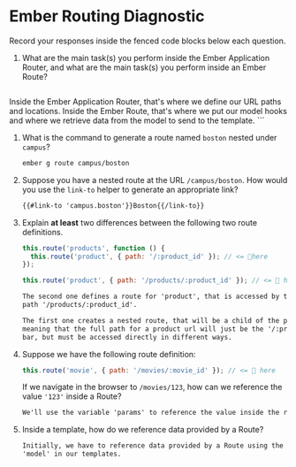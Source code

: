 # Ember Routing Diagnostic

Record your responses inside the fenced code blocks below each question.

1.  What are the main task(s) you perform inside the Ember Application Router,
    and what are the main task(s) you perform inside an Ember Route?

    ```md
Inside the Ember Application Router, that's where we define our URL paths and locations. Inside the Ember Route, that's where we put our model hooks and where we retrieve data from the model to send to the template.
    ```

1.  What is the command to generate a route named `boston` nested under
    `campus`?

    ```md
    ember g route campus/boston
    ```

1.  Suppose you have a nested route at the URL `/campus/boston`. How would you
    use the `link-to` helper to generate an appropriate link?

    ```md
    {{#link-to 'campus.boston'}}Boston{{/link-to}}
    ```

1.  Explain **at least** two differences between the following two route
    definitions.

    ```js
    this.route('products', function () {
      this.route('product', { path: '/:product_id' }); // <= 👀here
    });

    this.route('product', { path: '/products/:product_id' }); // <= 👀 here
    ```

    ```md
    The second one defines a route for 'product', that is accessed by the URL
    path '/products/:product_id'.

    The first one creates a nested route, that will be a child of the products route,
    meaning that the full path for a product url will just be the '/:product_id', where :product_id is whatever id we put into it. They will likely both look the same in the URL
    bar, but must be accessed directly in different ways.
    ```

1.  Suppose we have the following route definition:

    ```js
    this.route('movie', { path: '/movies/:movie_id' }); // <= 👀 here
    ```

    If we navigate in the browser to `/movies/123`, how can we reference the
    value `'123'` inside a Route?

    ```md
    We'll use the variable 'params' to reference the value inside the route.
    ```

1.  Inside a template, how do we reference data provided by a Route?

    ```md
    Initially, we have to reference data provided by a Route using the keyword
    'model' in our templates.
    ```
